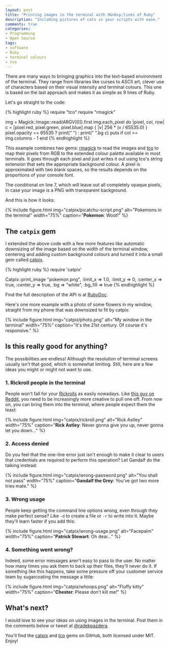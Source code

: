 ```yaml
---
layout: post
title: "Printing images in the terminal with 9&nbsp;lines of Ruby"
description: "Including pictures of cats in your scripts with ease."
comments: true
categories:
- Programming
- Open Source
tags:
- software
- Ruby
- terminal colours
- tco
---
```


There are many ways to bringing graphics into the text-based environment
of the terminal. They range from libraries like curses to ASCII art, clever use
of characters based on their visual intensity and terminal colours. This one
is based on the last approach and makes it as simple as 9 lines of Ruby.

Let's go straight to the code:

{% highlight ruby %}
require "tco"
require "rmagick"

img = Magick::Image::read(ARGV[0]).first
img.each_pixel do |pixel, col, row|
  c = [pixel.red, pixel.green, pixel.blue].map { |v| 256 * (v / 65535.0) }
  pixel.opacity == 65535 ? print("  ") : print("  ".bg c)
  puts if col >= img.columns - 1
end
{% endhighlight %}

This example combines two gems: [rmagick](https://rmagick.github.io/) to read
the images and [tco](https://github.com/pazdera/tco) to map their pixels from
RGB to the extended colour palette available in most terminals. It goes through
each pixel and just writes it out using tco's string extension that sets the
appropriate background colour. A pixel is approximated with two blank spaces,
so the results depends on the proportions of your console font.

The conditional on line 7, which will leave out all completely opaque pixels,
in case your image is a PNG with transparent background.

And this is how it looks:

{% include figure.html img="catpix/picatchu-script.png" alt="Pokemons in the terminal" width="75%" caption="<strong>Pokemon</strong>: Woot!" %}

## The `catpix` gem

I extended the above code with a few more features like automatic downsizing of
the image based on the width of the terminal window, centering and adding custom
background colours and turned it into a small gem called
[catpix](https://github.com/pazdera/catpix).

{% highlight ruby %}
require 'catpix'

Catpix::print_image "pokemon.png",
  :limit_x => 1.0,
  :limit_y => 0,
  :center_x => true,
  :center_y => true,
  :bg => "white",
  :bg_fill => true
{% endhighlight %}

Find the full description of the API is at
[RubyDoc](http://www.rubydoc.info/github/pazdera/catpix/master/Catpix.print_image).

Here's one more example with a photo of some flowers in my window, straight from
my phone that was downsized to fit by catpix:

{% include figure.html img="catpix/photo.png" alt="My window in the terminal" width="75%" caption="It's the 21st century. Of course it's responsive." %}

## Is this really good for anything?

The possibilities are endless! Although the resolution of terminal screens
usually isn't that good, which is somewhat limiting. Still, here
are a few ideas you might or might not want to use.

### 1. Rickroll people in the terminal

People won't fall for your
[Rickrolls](https://en.wikipedia.org/wiki/Rickrolling) as easily nowadays. Like
[this guy on
Reddit](http://www.reddit.com/r/videos/comments/2dnbbz/a_sad_day_indeed_the_original_rick_roll_video_has/),
you need to be increasingly more creative to pull one off. From now on, you can
bring them into the terminal, where people expect them the least:

{% include figure.html img="catpix/rickroll.png" alt="Rick Astley" width="75%" caption="<b>Rick Astley</b>: Never gonna give you up, never gonna let you down..." %}

### 2. Access denied

Do you feel that the one-line error just isn't enough to make it clear to users
that credentials are required to perform this operation? Let Gandalf do the
talking instead:

{% include figure.html img="catpix/wrong-password.png" alt="You shall not pass" width="75%" caption="<b>Gandalf the Grey</b>: You've got two more tries mate." %}

### 3. Wrong usage

People keep getting the command line options wrong, even through they make
perfect sense? Like `-d` to create a file or `-r` to write into it. Maybe
they'll learn faster if you add this:

{% include figure.html img="catpix/wrong-usage.png" alt="Facepalm" width="75%" caption="<b>Patrick Stewart</b>: Oh dear..." %}

### 4. Something went wrong?

Indeed, some error messages aren't easy to pass to the user. No matter how many
times you ask them to back up their files, they'll never do it. If something
like this happens, take some pressure off your customer service team by
sugarcoating the message a little:

{% include figure.html img="catpix/whoops.png" alt="Fluffy kitty" width="75%" caption="<b>Chester</b>: Please don't kill me!" %}

## What's next?

I would love to see your ideas on using images in the terminal. Post them in
the comments below or tweet at
[@radekpazdera](https://twitter.com/radekpazdera).

You'll find the [catpix](https://github.com/pazdera/catpix) and
[tco](https://github.com/pazdera/tco) gems on GitHub, both licensed under MIT.
Enjoy!
